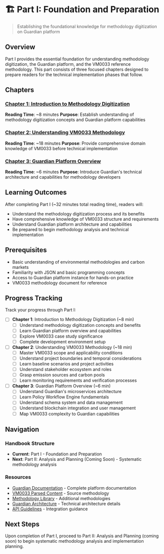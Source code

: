 # 🏗️ Part I: Foundation and Preparation

> Establishing the foundational knowledge for methodology digitization on Guardian platform

## Overview

Part I provides the essential foundation for understanding methodology digitization, the Guardian platform, and the VM0033 reference methodology. This part consists of three focused chapters designed to prepare readers for the technical implementation phases that follow.

## Chapters

### [Chapter 1: Introduction to Methodology Digitization](chapter-1/)

**Reading Time**: \~8 minutes **Purpose**: Establish understanding of methodology digitization concepts and Guardian platform capabilities

### [Chapter 2: Understanding VM0033 Methodology](chapter-2/)

**Reading Time**: \~18 minutes **Purpose**: Provide comprehensive domain knowledge of VM0033 before technical implementation

### [Chapter 3: Guardian Platform Overview](chapter-3/)

**Reading Time**: \~6 minutes **Purpose**: Introduce Guardian's technical architecture and capabilities for methodology developers

## Learning Outcomes

After completing Part I (\~32 minutes total reading time), readers will:

* Understand the methodology digitization process and its benefits
* Have comprehensive knowledge of VM0033 structure and requirements
* Understand Guardian platform architecture and capabilities
* Be prepared to begin methodology analysis and technical implementation

## Prerequisites

* Basic understanding of environmental methodologies and carbon markets
* Familiarity with JSON and basic programming concepts
* Access to Guardian platform instance for hands-on practice
* VM0033 methodology document for reference

## Progress Tracking

Track your progress through Part I:

* [ ] **Chapter 1**: Introduction to Methodology Digitization (\~8 min)
  * [ ] Understand methodology digitization concepts and benefits
  * [ ] Learn Guardian platform overview and capabilities
  * [ ] Explore VM0033 case study significance
  * [ ] Complete development environment setup
* [ ] **Chapter 2**: Understanding VM0033 Methodology (\~18 min)
  * [ ] Master VM0033 scope and applicability conditions
  * [ ] Understand project boundaries and temporal considerations
  * [ ] Learn baseline scenarios and project activities
  * [ ] Understand stakeholder ecosystem and roles
  * [ ] Grasp emission sources and carbon pools
  * [ ] Learn monitoring requirements and verification processes
* [ ] **Chapter 3**: Guardian Platform Overview (\~6 min)
  * [ ] Understand Guardian's microservices architecture
  * [ ] Learn Policy Workflow Engine fundamentals
  * [ ] Understand schema system and data management
  * [ ] Understand blockchain integration and user management
  * [ ] Map VM0033 complexity to Guardian capabilities

## Navigation

### Handbook Structure

* **Current**: Part I - Foundation and Preparation
* **Next**: Part II: Analysis and Planning (Coming Soon) - Systematic methodology analysis

### Resources

* [Guardian Documentation](../../../) - Complete platform documentation
* [VM0033 Parsed Content](../../VM0033-methodology-pdf-parsed/VM0033-Methodology.md) - Source methodology
* [Methodology Library](../../../Methodology%20Library/) - Additional methodologies
* [Guardian Architecture](../../../guardian/architecture/architecture-2.md) - Technical architecture details
* [API Guidelines](../../../guardian/readme/api-guideline.md) - Integration guidance

## Next Steps

Upon completion of Part I, proceed to Part II: Analysis and Planning (coming soon) to begin systematic methodology analysis and implementation planning.
